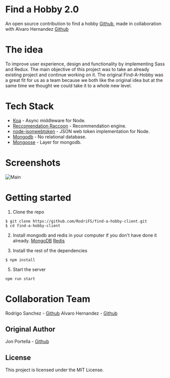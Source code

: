 # Find a Hobby 2.0

An open source contribution to find a hobby [Github](https://github.com/jportella93/find-a-hobby-client), made in collaboration with Alvaro Hernandez [Github](https://github.com/alvaroha1/find-a-hobby-client)

# The idea
To improve user experience, design and functionality by implementing Sass and Redux.
The main objective of this project was to take an already existing project and continue working on it. The original Find-A-Hobby was a great fit for us as a team because we both like the original idea but at the same time we thought we could take it to a whole new level.

# Tech Stack

* [Koa](https://github.com/koajs/koa) - Async middleware for Node.
* [Reccomendation Raccoon](https://github.com/guymorita/recommendationRaccoon) - Recommendation engine.
* [node-jsonwebtoken](https://github.com/auth0/node-jsonwebtoken) - JSON web token implementation for Node.
* [Mongodb](https://github.com/mongodb/mongo) - No relational database.
* [Mongoose](https://github.com/Automattic/mongoose) - Layer for mongodb.

# Screenshots
![Main](https://i.imgur.com/B0q0GUB.png)

# Getting started

1. Clone the repo

```
$ git clone https://github.com/RodriFS/find-a-hobby-client.git
$ cd find-a-hobby-client
```

2. Install mongodb and redis in your computer if you don't have done it already.
[MongoDB](https://www.mongodb.com/)
[Redis](https://redis.io/)

3. Install the rest of the dependencies
```
$ npm install
```

5. Start the server
```
npm run start
```

# Collaboration Team
Rodrigo Sanchez - [Github](https://github.com/RodriFS)
Alvaro Hernandez - [Github](https://github.com/alvaroha1)


## Original Author

Jon Portella - [Github](https://github.com/jportella93)


## License

This project is licensed under the MIT License.
